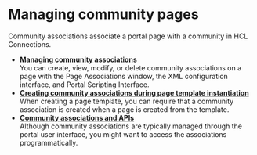 # Managing community pages

Community associations associate a portal page with a community in HCL Connections.

-   **[Managing community associations](commpages_create_mapping.md)**  
You can create, view, modify, or delete community associations on a page with the Page Associations window, the XML configuration interface, and Portal Scripting Interface.
-   **[Creating community associations during page template instantiation](creating_community_assoc/index.md)**  
When creating a page template, you can require that a community association is created when a page is created from the template.
-   **[Community associations and APIs](commpages_access_apis.md)**  
Although community associations are typically managed through the portal user interface, you might want to access the associations programmatically.


